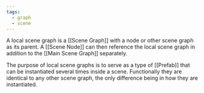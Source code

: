 ```yaml
---
tags:
  - graph
  - scene
---
```

A local scene graph is a [[Scene Graph]] with a node or other scene graph as its parent. A [[Scene Node]] can then reference the local scene graph in addition to the [[Main Scene Graph]] separately. 

The purpose of local scene graphs is to serve as a type of [[Prefab]] that can be instantiated several times inside a scene. Functionally they are identical to any other scene graph, the only difference being in how they are instantiated. 